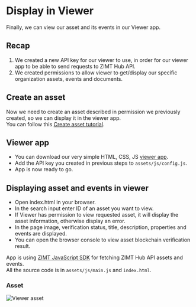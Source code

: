 
# Display in Viewer
Finally, we can view our asset and its events in our Viewer app.

## Recap
1. We created a new API key for our viewer to use, in order for our viewer app to be able to send requests to ZIMT Hub API.
2. We created permissions to allow viewer to get/display our specific organization assets, events and documents.

## Create an asset
Now we need to create an asset described in permission we previously created, so we can display it in the viewer app. \
You can follow this [Create asset tutorial](https://dev.zi.mt/tutorials/create-an-asset/getting-started).

## Viewer app
- You can download our very simple HTML, CSS, JS [viewer app](https://github.com/zimtlabs/zimt-view).
- Add the API key you created in previous steps to `assets/js/config.js`.
- App is now ready to go.

## Displaying asset and events in viewer
- Open index.html in your browser.
- In the search input enter ID of an asset you want to view.
- If Viewer has permission to view requested asset, it will display the asset information, otherwise display an error.
- In the page image, verification status, title, description, properties and events are displayed.
- You can open the browser console to view asset blockchain verification result.

App is using [ZIMT JavaScript SDK](https://www.npmjs.com/package/@zimt/sdk) for fetching ZIMT Hub API assets and events. \
All the source code is in `assets/js/main.js` and `index.html`.

### Asset
![Viewer asset](/pages/tutorials/assets/images/create-viewer-viewer.png)